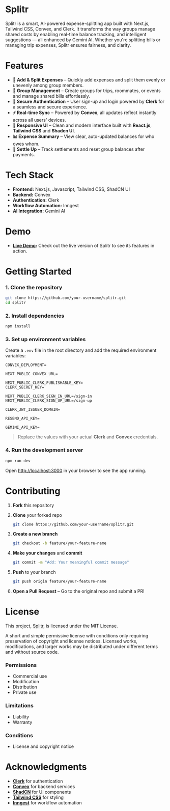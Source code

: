 # Splitr
Splitr is a smart, AI-powered expense-splitting app built with Next.js, Tailwind CSS, Convex, and Clerk. It transforms the way groups manage shared costs by enabling  real-time balance tracking, and intelligent suggestions — all enhanced by Gemini AI. Whether you're splitting bills or managing trip expenses, Splitr ensures fairness, and clarity.

# Features
* **💸 Add & Split Expenses** – Quickly add expenses and split them evenly or unevenly among group members.
* **👥 Group Management** – Create groups for trips, roommates, or events and manage shared bills effortlessly.
* **🔐 Secure Authentication** – User sign-up and login powered by **Clerk** for a seamless and secure experience.
* **⚡ Real-time Sync** – Powered by **Convex**, all updates reflect instantly across all users' devices.
* **🎨 Responsive UI** – Clean and modern interface built with **React.js**, **Tailwind CSS** and **Shadcn UI**.
* **📊 Expense Summary** – View clear, auto-updated balances for who owes whom.
* **🔄 Settle Up** – Track settlements and reset group balances after payments.

# Tech Stack
* **Frontend:** Next.js, Javascript, Tailwind CSS, ShadCN UI
* **Backend:** Convex 
* **Authentication:** Clerk
* **Workflow Automation:** Inngest
* **AI Integration:** Gemini AI

# Demo

* **[Live Demo](https://splitr-q9gg.vercel.app/):** Check out the live version of Splitr to see its features in action.

# Getting Started
### 1. **Clone the repository**

```bash
git clone https://github.com/your-username/splitr.git
cd splitr
```

### 2. **Install dependencies**
```bash
npm install
```

### 3. **Set up environment variables**

Create a `.env` file in the root directory and add the required environment variables:

```env
CONVEX_DEPLOYMENT=

NEXT_PUBLIC_CONVEX_URL=

NEXT_PUBLIC_CLERK_PUBLISHABLE_KEY=
CLERK_SECRET_KEY=

NEXT_PUBLIC_CLERK_SIGN_IN_URL=/sign-in
NEXT_PUBLIC_CLERK_SIGN_UP_URL=/sign-up

CLERK_JWT_ISSUER_DOMAIN=

RESEND_API_KEY=

GEMINI_API_KEY=
```

> Replace the values with your actual **Clerk** and **Convex** credentials.

### 4. **Run the development server**

```bash
npm run dev
```

Open [http://localhost:3000](http://localhost:3000) in your browser to see the app running.




# Contributing
1. **Fork** this repository
2. **Clone** your forked repo

   ```bash
   git clone https://github.com/your-username/splitr.git
   ```
3. **Create a new branch**

   ```bash
   git checkout -b feature/your-feature-name
   ```
4. **Make your changes** and **commit**

   ```bash
   git commit -m "Add: Your meaningful commit message"
   ```
5. **Push** to your branch

   ```bash
   git push origin feature/your-feature-name
   ```
6. **Open a Pull Request** – Go to the original repo and submit a PR!

# License
This project, [Splitr](https://github.com/dhruvbajaj13/splitr), is licensed under the MIT License.

A short and simple permissive license with conditions only requiring preservation of copyright and license notices. Licensed works, modifications, and larger works may be distributed under different terms and without source code.

### Permissions
* Commercial use
* Modification
* Distribution
* Private use
### Limitations
* Liability
* Warranty
### Conditions
* License and copyright notice

# Acknowledgments 
* **[Clerk](https://clerk.com)** for authentication
* **[Convex](https://convex.dev)** for backend services
* **[ShadCN](https://ui.shadcn.com)** for UI components
* **[Tailwind CSS](https://tailwindcss.com)** for styling
* **[Inngest](https://inngest.com)** for workflow automation








